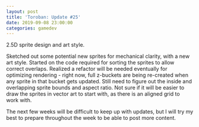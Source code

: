 ```yaml
---
layout: post
title: 'Toroban: Update #25'
date: 2019-09-08 23:00:00
categories: gamedev
---
```


2.5D sprite design and art style.

Sketched out some potential new sprites for mechanical clarity, with a new art style. Started on the code required for sorting the sprites to allow correct overlaps. Realized a refactor will be needed eventually for optimizing rendering - right now, full z-buckets are being re-created when any sprite in that bucket gets updated. Still need to figure out the inside and overlapping sprite bounds and aspect ratio. Not sure if it will be easier to draw the sprites in vector art to start with, as there is an aligned grid to work with.

The next few weeks will be difficult to keep up with updates, but I will try my best to prepare throughout the week to be able to post more content.
